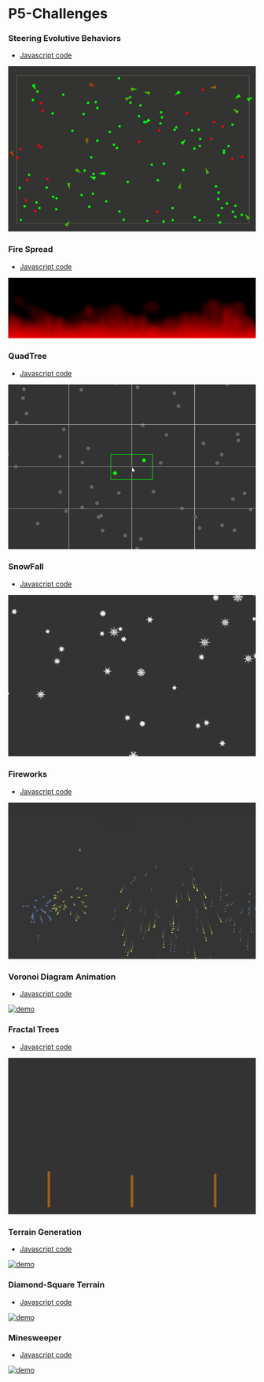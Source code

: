 # P5-Challenges

### Steering Evolutive Behaviors

- [Javascript code](https://github.com/alseether/P5-Challenges/tree/master/001%20-%20Steering%20Evolutive%20Behaviors)

[![demo][1]][1]


### Fire Spread

- [Javascript code](https://github.com/alseether/P5-Challenges/tree/master/002%20-%20Fire%20spread)

[![demo][2]][2]

### QuadTree

- [Javascript code](https://github.com/alseether/P5-Challenges/tree/master/003%20-%20QuadTree)

[![demo][3]][3]

### SnowFall

- [Javascript code](https://github.com/alseether/P5-Challenges/tree/master/004%20-%20Snow%20Fall)

[![demo][4]][4]

### Fireworks

- [Javascript code](https://github.com/alseether/P5-Challenges/tree/master/005%20-%20Fireworks)

[![demo][5]][5]

### Voronoi Diagram Animation

- [Javascript code](https://github.com/alseether/P5-Challenges/tree/master/006%20-%20Voronoi%20Diagram%20Animation)

[![demo][6]][6]

### Fractal Trees

- [Javascript code](https://github.com/alseether/P5-Challenges/tree/master/007%20-%20Fractal%20Trees)

[![demo][7]][7]

### Terrain Generation

- [Javascript code](https://github.com/alseether/P5-Challenges/tree/master/008%20-%20Terrain%20Generation)

[![demo][8]][8]

### Diamond-Square Terrain

- [Javascript code](https://github.com/alseether/P5-Challenges/tree/master/009%20-%20Diamond-Square%20Terrain)

[![demo][9]][9]

### Minesweeper

- [Javascript code](https://github.com/alseether/P5-Challenges/tree/master/010%20-%20Minesweeper)

[![demo][10]][10]

[1]: https://raw.githubusercontent.com/alseether/P5-Challenges/master/001%20-%20Steering%20Evolutive%20Behaviors/steering.gif
[2]: https://raw.githubusercontent.com/alseether/P5-Challenges/master/002%20-%20Fire%20spread/firespread.gif
[3]: https://raw.githubusercontent.com/alseether/P5-Challenges/master/003%20-%20QuadTree/quadtree.gif
[4]: https://raw.githubusercontent.com/alseether/P5-Challenges/master/004%20-%20Snow%20Fall/snowfall.gif
[5]: https://raw.githubusercontent.com/alseether/P5-Challenges/master/005%20-%20Fireworks/fireworks.gif
[6]: https://raw.githubusercontent.com/alseether/P5-Challenges/master/006%20-%20Voronoi%20Diagram%20Animation/voronoi.gif
[7]: https://raw.githubusercontent.com/alseether/P5-Challenges/master/007%20-%20Fractal%20Trees/fractaltrees.gif
[8]: https://raw.githubusercontent.com/alseether/P5-Challenges/master/008%20-%20Terrain%20Generation/terrain.gif
[9]: https://raw.githubusercontent.com/alseether/P5-Challenges/master/009%20-%20Diamond-Square%20Terrain/diamondSquare.gif
[10]: https://raw.githubusercontent.com/alseether/P5-Challenges/master/010%20-%20Minesweeper/minesweeper.gif

